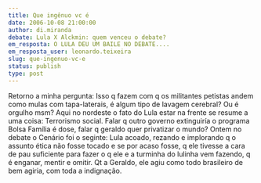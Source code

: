 ```yaml
---
title: Que ingênuo vc é
date: 2006-10-08 21:00:00
author: di.miranda
debate: Lula X Alckmin: quem venceu o debate?
em_resposta: O LULA DEU UM BAILE NO DEBATE....
em_resposta_user: leonardo.teixeira
slug: que-ingenuo-vc-e
status: publish 
type: post
---
```


Retorno a minha pergunta: Isso q fazem com q os militantes petistas andem como mulas com tapa-laterais, é algum tipo de lavagem cerebral? Ou é orgulho msm? Aqui no nordeste o fato do Lula estar na frente se resume a uma coisa: Terrorismo social. Falar q outro governo extinguiría o programa Bolsa Família é dose, falar q geraldo quer privatizar o mundo? Ontem no debate o Cenário foi o seginte: Lula acoado, rezando e implorando q o assunto ética não fosse tocado e se por acaso fosse, q ele tivesse a cara de pau suficiente para fazer o q ele e a turminha do lulinha vem fazendo, q é enganar, mentir e omitir. Qt a Geraldo, ele agiu como todo brasileiro de bem agiria, com toda a indignação.


